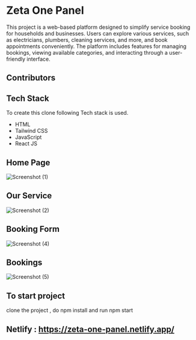 # Zeta One Panel

This project is a web-based platform designed to simplify service booking for households and businesses. Users can explore various services, such as electricians, plumbers, cleaning services, and more, and book appointments conveniently. The platform includes features for managing bookings, viewing available categories, and interacting through a user-friendly interface.

## Contributors




## Tech Stack 

To create this clone following Tech stack is used.

- HTML
- Tailwind CSS
- JavaScript
- React JS

## Home Page

![Screenshot (1)](https://github.com/user-attachments/assets/efb6622e-efd9-482a-ad5b-9227f4465fd3)

## Our Service

![Screenshot (2)](https://github.com/user-attachments/assets/79043e9e-c2f6-4e58-bf4e-efb3d09fd467)

## Booking Form

![Screenshot (4)](https://github.com/user-attachments/assets/fea14d17-91a0-448f-be32-b423ab0d24b0)

## Bookings

![Screenshot (5)](https://github.com/user-attachments/assets/4e0afeb7-3fa7-4434-867e-978c148d8b58)


## To start project
 clone the project , do npm install and run npm start

## Netlify  : https://zeta-one-panel.netlify.app/
